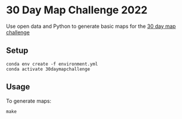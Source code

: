 # 30 Day Map Challenge 2022

Use open data and Python to generate basic maps for the [30 day map challenge](https://30daymapchallenge.com/)


## Setup

	conda env create -f environment.yml
    conda activate 30daymapchallenge

## Usage

To generate maps:

	make

